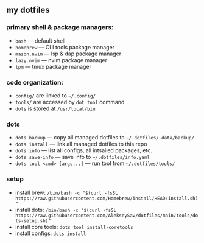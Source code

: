 ## my dotfiles

### primary shell & package managers:
- `bash` &mdash; default shell
- `homebrew` &mdash; CLI tools package manager
- `mason.nvim` &mdash; lsp & dap package manager
- `lazy.nvim` &mdash; nvim package manager
- `tpm` &mdash; tmux package manager

### code organization:
- `config/` are linked to `~/.config/`
- `tools/` are accessed by `dot tool` command
- `dots` is stored at `/usr/local/bin`

### dots
- `dots backup` &mdash; copy all managed dotfiles to `~/.dotfiles/.data/backup/`
- `dots install` &mdash; link all managed dotfiles to this repo
- `dots info` &mdash; list all configs, all intsalled packages, etc.
- `dots save-info` &mdash; save info to `~/.dotfiles/info.yaml`
- `dots tool <cmd> [args...]` &mdash; run tool from `~/.dotfiles/tools/`

### setup

- install brew: `/bin/bash -c "$(curl -fsSL https://raw.githubusercontent.com/Homebrew/install/HEAD/install.sh)"`
- install dots: `/bin/bash -c "$(curl -fsSL https://raw.githubusercontent.com/AlekseySav/dotfiles/main/tools/dots-setup.sh)"`
- install core tools: `dots tool install-coretools`
- install configs: `dots install`
